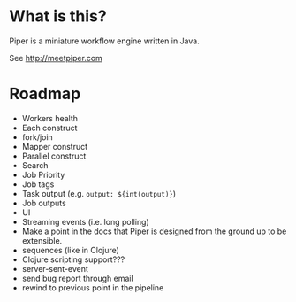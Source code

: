 # What is this?

Piper is a miniature workflow engine written in Java. 

See http://meetpiper.com

# Roadmap

- Workers health
- Each construct
- fork/join
- Mapper construct
- Parallel construct
- Search
- Job Priority
- Job tags
- Task output (e.g. `output: ${int(output)}`)
- Job outputs
- UI
- Streaming events (i.e. long polling)
- Make a point in the docs that Piper is designed from the ground up to be extensible.  
- sequences (like in Clojure)
- Clojure scripting support???
- server-sent-event
- send bug report through email
- rewind to previous point in the pipeline
